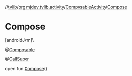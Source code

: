 //[tvlib](../../../index.md)/[org.mjdev.tvlib.activity](../index.md)/[ComposableActivity](index.md)/[Compose](-compose.md)

# Compose

[androidJvm]\

@[Composable](https://developer.android.com/reference/kotlin/androidx/compose/runtime/Composable.html)

@[CallSuper](https://developer.android.com/reference/kotlin/androidx/annotation/CallSuper.html)

open fun [Compose](-compose.md)()
